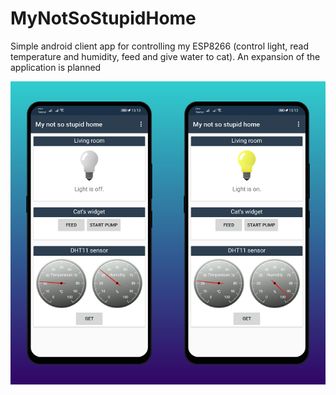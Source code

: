 # MyNotSoStupidHome
Simple android client app for controlling my ESP8266 (control light, read temperature and humidity, feed and give water to cat). An expansion of the application is planned

![Main screen](https://github.com/sadreactonly/MyNotSoStupidHome/blob/master/AppDesign/mainscreen.png?raw=true)
